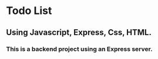 # Todo List
## Using Javascript, Express, Css, HTML.
### This is a backend project using an Express server.
